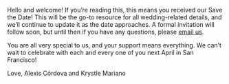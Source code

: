Hello and welcome! If you’re reading this, this means you received our Save the Date! This will be the go-to resource for all wedding-related details, and we’ll continue to update it as the date approaches. A formal invitation will follow soon, but until then if you have any questions, please [email us](mailto:alexisandkrystle@icloud.com).

You are all very special to us, and your support means everything. We can’t wait to celebrate with each and every one of you next April in San Francisco!

Love,
Alexis Córdova and Krystle Mariano

